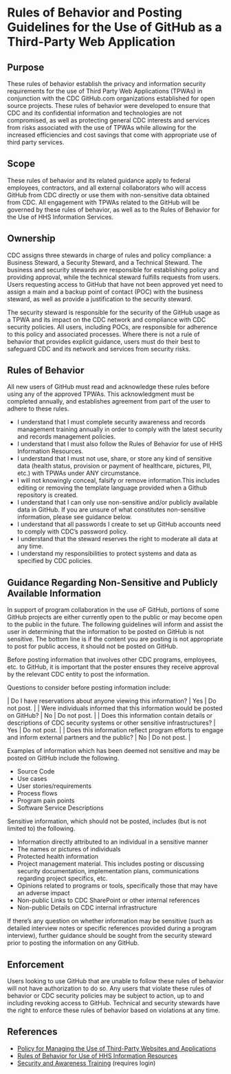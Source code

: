 # Rules of Behavior and Posting Guidelines for the Use of GitHub as a Third-Party Web Application

## Purpose

These rules of behavior establish the privacy and information security requirements for the use of Third Party Web Applications (TPWAs) in conjunction with the CDC GitHub.com organizations established for open source projects. These rules of behavior were developed to ensure that CDC and its confidential information and technologies are not compromised, as well as protecting general CDC interests and services from risks associated with the use of TPWAs while allowing for the increased efficiencies and cost savings that come with appropriate use of third party services.

## Scope

These rules of behavior and its related guidance apply to federal employees, contractors, and all external collaborators who will access GitHub from CDC directly or use them with non-sensitive data obtained from CDC. All engagement with TPWAs related to the GitHub will be governed by these rules of behavior, as well as to the Rules of Behavior for the Use of HHS Information Services.

## Ownership

CDC assigns three stewards in charge of rules and policy compliance: a Business Steward, a Security Steward, and a Technical Steward. The business and security stewards are responsible for establishing policy and providing approval, while the technical steward fulfills requests from users. Users requesting access to GitHub that have not been approved yet need to assign a main and a backup point of contact (POC) with the business steward, as well as provide a justification to the security steward.

The security steward is responsible for the security of the GitHub usage as a TPWA and its impact on the CDC network and compliance with CDC security policies. All users, including POCs, are responsible for adherence to this policy and associated processes. Where there is not a rule of behavior that provides explicit guidance, users must do their best to safeguard CDC and its network and services from security risks.

## Rules of Behavior

All new users of GitHub must read and acknowledge these rules before using any of the approved TPWAs. This acknowledgment must be completed annually, and establishes agreement from part of the user to adhere to these rules.

- I understand that I must complete security awareness and records management training annually in order to comply with the latest security and records management policies.
- I understand that I must also follow the Rules of Behavior for use of HHS Information Resources.
- I understand that I must not use, share, or store any kind of sensitive data (health status, provision or payment of healthcare, pictures, PII, etc.) with TPWAs under ANY circumstance.
- I will not knowingly conceal, falsify or remove information.This includes editing or removing the template language provided when a Github repository is created.
- I understand that I can only use non-sensitive and/or publicly available data in GitHub. If you are unsure of what constitutes non-sensitive information, please see guidance below.
- I understand that all passwords I create to set up GitHub accounts need to comply with CDC’s password policy.
- I understand that the steward reserves the right to moderate all data at any time.
- I understand my responsibilities to protect systems and data as specified by CDC policies.

## Guidance Regarding Non-Sensitive and Publicly Available Information

In support of program collaboration in the use oF GitHub, portions of some GitHub projects are either currently open to the public or may become open to the public in the future. The following guidelines will inform and assist the user in determining that the information to be posted on GitHub is not sensitive. The bottom line is if the content you are posting is not appropriate to post for public access, it should not be posted on GitHub.

Before posting information that involves other CDC programs, employees, etc. to GitHub, it is important that the poster ensures they receive approval by the relevant CDC entity to post the information.

Questions to consider before posting information include:

| Do I have reservations about anyone viewing this information? | Yes | Do not post. |
| Were individuals informed that this information would be posted on GitHub? | No | Do not post. |
| Does this information contain details or descriptions of CDC security systems or other sensitive infrastructures? | Yes | Do not post. |
| Does this information reflect program efforts to engage and inform external partners and the public? | No | Do not post. |

Examples of information which has been deemed not sensitive and may be posted on GitHub include the following.

- Source Code
- Use cases
- User stories/requirements
- Process flows
- Program pain points
- Software Service Descriptions

Sensitive information, which should not be posted, includes (but is not limited to) the following.

- Information directly attributed to an individual in a sensitive manner
- The names or pictures of individuals
- Protected health information
- Project management material. This includes posting or discussing security documentation, implementation plans, communications regarding project specifics, etc.
- Opinions related to programs or tools, specifically those that may have an adverse impact
- Non-public Links to CDC SharePoint or other internal references
- Non-public Details on CDC internal infrastructure

If there’s any question on whether information may be sensitive (such as detailed interview notes or specific references provided during a program interview), further guidance should be sought from the security steward prior to posting the information on any GitHub.

## Enforcement

Users looking to use GitHub that are unable to follow these rules of behavior will not have authorization to do so. Any users that violate these rules of behavior or CDC security policies may be subject to action, up to and including revoking access to GitHub. Technical and security stewards have the right to enforce these rules of behavior based on violations at any time.

## References

- [Policy for Managing the Use of Third-Party Websites and Applications](https://www.hhs.gov/about/agencies/asa/ocio/cybersecurity/policy-social-media-technologies/index.html)
- [Rules of Behavior for Use of HHS Information Resources](http://www.hhs.gov/ocio/policy/hhs-rob.html)
- [Security and Awareness Training](http://sat.cdc.gov/) (requires login)

